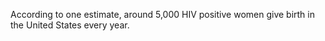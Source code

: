 According to one estimate, around 5,000 HIV positive women give birth in the United States every year.